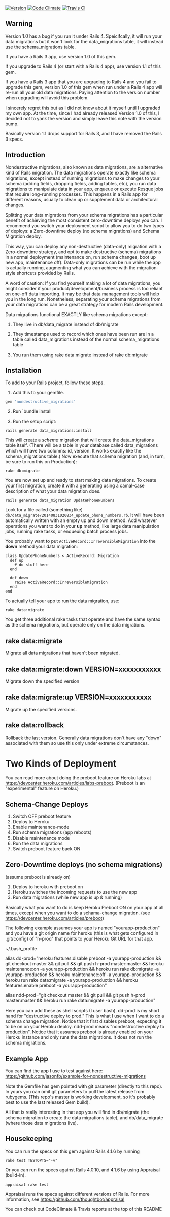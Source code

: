 [![Version     ](https://img.shields.io/gem/v/nondestructive_migrations.svg?style=flat)](https://rubygems.org/gems/nondestructive_migrations)
[![Code Climate](https://codeclimate.com/github/jasonfb/nondestructive_migrations/badges/gpa.svg)](https://codeclimate.com/github/jasonfb/nondestructive_migrations)
[![Travis CI](https://travis-ci.org/jasonfb/nondestructive_migrations.svg?branch=master)](https://travis-ci.org/jasonfb/nondestructive_migrations)

## Warning
Version 1.0 has a bug if you run it under Rails 4. Speicifcally, it will run your data migrations but it won't look for the data_migrations table, it will instead use the schema_migrations table.

If you have a Rails 3 app, use version 1.0 of this gem.

If you upgrade to Rails 4 (or start with a Rails 4 app), use version 1.1 of this gem.

If you have a Rails 3 app that you are upgrading to Rails 4 and you fail to upgrade this gem, version 1.0 of this gem when run under a Rails 4 app will re-run all your old data migrations.  Paying attention to the version number when upgrading will avoid this problem.

I sincerely regret this but as I did not know about it myself until I upgraded my own app. At the time, since I had already released Version 1.0 of this, I decided not to yank the version and simply leave this note with the version bump.

Basically version 1.1 drops support for Rails 3, and I have removed the Rails 3 specs.

## Introduction

Nondestructive migrations, also known as data migrations, are a alternative kind of Rails migration. The data migrations operate exactly like schema migrations, except instead of running migrations to make changes to your schema (adding fields, dropping fields, adding tables, etc), you run data migrations to manipulate data in your app, enqueue or execute Resque jobs that require long-running processes. This happens in a Rails app for different reasons, usually to clean up or supplement data or architectural changes.

Splitting your data migrations from your schema migrations has a particular benefit of achieving the most consistent zero-downtime deploys you can. I recommend you switch your deployment script to allow you to do two types of deploys: a Zero-downtime deploy (no schema migrations) and Schema Migration deploy. 

This way, you can deploy any non-destructive (data-only) migration with a Zero-downtime strategy, and opt to make destructive (schema) migrations in a normal deployment (maintenance on, run schema changes, boot up new app,  maintenance off).  Data-only migrations can be run while the app is actually running, augmenting what you can achieve with the migration-style shortcuts provided by Rails.

A word of caution: If you find yourself making a lot of data migrations, you might consider if your product/development/business process is too reliant on one-off data importing. It may be that data management tools will help you in the long run. Nonetheless, separating your schema migrations from your data migrations can be a great strategy for modern Rails development.

Data migrations functional EXACTLY like schema migrations except:

1) They live in db/data_migrate instead of db/migrate

2) They timestamps used to record which ones have been run are in a table called data_migrations instead of the normal schema_migrations table

3) You run them using rake data:migrate instead of rake db:migrate

## Installation
To add to your Rails project, follow these steps.

1) Add this to your gemfile.
```ruby
gem 'nondestructive_migrations'
```

2) Run `bundle install

3) Run the setup script:
```
rails generate data_migrations:install
```
This will create a *schema* migration that will create the data_migrations table itself. (There will be a table in your database called data_migrations which will have two columns: id, version. It works exactly like the schema_migrations table.) Now execute that schema migration (and, in turn, be sure to run this on Production):

```
rake db:migrate
```

You are now set up and ready to start making data migrations. To create your first migration, create it with a generating using a camal-case description of what your data migration does. 

```
rails generate data_migration UpdatePhoneNumbers
```

Look for a file called (something like) `db/data_migrate/20140831020834_update_phone_numbers.rb`. It will have been automatically written with an empty up and down method. Add whatever operations you want to do in your **up** method, like large data manipulation jobs, running rake tasks, or enqueuing batch process jobs. 

You probably want to put `ActiveRecord::IrreversibleMigration` into the **down** method your data migration:

```
class UpdatePhoneNumbers < ActiveRecord::Migration
  def up
    # do stuff here
  end

  def down
    raise ActiveRecord::IrreversibleMigration
  end
end
```

To actually tell your app to run the data migration, use:

```
rake data:migrate
```


You get three additional rake tasks that operate and have the same syntax as the schema migrations, but operate only on the data migrations. 

## rake data:migrate
Migrate all data migrations that haven't been migrated.

## rake data:migrate:down VERSION=xxxxxxxxxxx
Migrate down the specified version

## rake data:migrate:up VERSION=xxxxxxxxxxx
Migrate up the specified versions.

## rake data:rollback
Rollback the last version. Generally data migrations don't have any "down" associated with them so use this only under extreme circumstances. 


# Two Kinds of Deployment
You can read more about doing the preboot feature on Heroku labs at https://devcenter.heroku.com/articles/labs-preboot. (Preboot is an "experimental" feature on Heroku.)

## Schema-Change Deploys

1. Switch OFF preboot feature
2. Deploy to Heroku
3. Enable maintenance-mode
4. Run schema migrations  (app reboots)
5. Disable maintenance mode
6. Run the data migrations
7. Switch preboot feature back ON


## Zero-Downtime deploys (no schema migrations)

(assume preboot is already on)
1. Deploy to heroku with preboot on
2. Heroku switches the incoming requests to use the new app
3. Run data migrations (while new app is up & running)

Basically what you want to do is keep Heroku Preboot ON on your app at all times, except when you want to do a schama-change migration. (see https://devcenter.heroku.com/articles/preboot)

The following example assumes your app is named "yourapp-production" and you have a git origin name for heroku (this is what gets configured in .git/config) of "h-prod" that points to your Heroku Git URL for that app.


~/.bash_profile

alias dd-prod="heroku features:disable preboot -a yourapp-production && git checkout master && git pull && git push h-prod master:master && heroku maintenance:on -a yourapp-production && heroku run rake db:migrate -a yourapp-production && heroku maintenance:off -a yourapp-production && heroku run rake data:migrate -a yourapp-production && heroku features:enable preboot -a yourapp-production"

alias ndd-prod="git checkout master && git pull && git push h-prod master:master && heroku run rake data:migrate -a yourapp-production"


Here you can add these as shell scripts (I user bash). dd-prod is my short hand for "destructive deploy to prod." This is what I use when I want to do a schema change migration. Notice that it first disables preboot, expecting it to be on on your Heroku deploy. ndd-prod means "nondestructive deploy to production". Notice that it assumes preboot is already enabled on your Heroku instance and only runs the data migrations. It does not run the schema migrations.



## Example App

You can find the app I use to test against here: https://github.com/jasonfb/example-for-nondestructive-migrations

Note the Gemfile has gem pointed with git parameter (directly to this repo). In yours you can omit git parameters to pull the latest release from rubygems. (This repo's master is working development, so it's probably best to use the last released Gem build).

All that is really interesting in that app you will find in db/migrate (the schema migration to create the data migrations table), and db/data_migrate (where those data migrations live).


## Housekeeping
You can run the specs on this gem against Rails 4.1.6 by running
```
rake test TESTOPTS="-v"
```


Or you can run the specs against Rails 4.0.10, and 4.1.6 by using Appraisal (build-in).

```
appraisal rake test
```

Appraisal runs the specs against different versions of Rails. For more information, see https://github.com/thoughtbot/appraisal

You can check out CodeClimate & Travis reports at the top of this README

